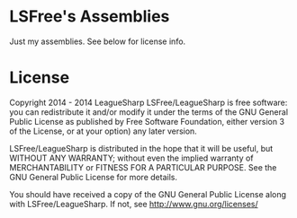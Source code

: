 LSFree's Assemblies
=================
Just my assemblies. See below for license info.


License
=================
Copyright 2014 - 2014 LeagueSharp
LSFree/LeagueSharp is free software: you can redistribute it and/or modify
it under the terms of the GNU General Public License as published by
Free Software Foundation, either version 3 of the License, or
at your option) any later version.

LSFree/LeagueSharp is distributed in the hope that it will be useful,
but WITHOUT ANY WARRANTY; without even the implied warranty of
MERCHANTABILITY or FITNESS FOR A PARTICULAR PURPOSE. See the
GNU General Public License for more details.

You should have received a copy of the GNU General Public License
along with LSFree/LeagueSharp. If not, see http://www.gnu.org/licenses/